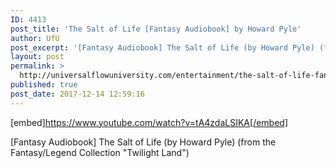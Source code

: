 ```yaml
---
ID: 4413
post_title: 'The Salt of Life [Fantasy Audiobook] by Howard Pyle'
author: UfU
post_excerpt: '[Fantasy Audiobook] The Salt of Life (by Howard Pyle) (from the Fantasy/Legend Collection "Twilight Land")'
layout: post
permalink: >
  http://universalflowuniversity.com/entertainment/the-salt-of-life-fantasy-audiobook-by-howard-pyle/
published: true
post_date: 2017-12-14 12:59:16
---
```

[embed]https://www.youtube.com/watch?v=tA4zdaLSIKA[/embed]<br>
<p>[Fantasy Audiobook] The Salt of Life (by Howard Pyle) (from the Fantasy/Legend Collection "Twilight Land")</p>